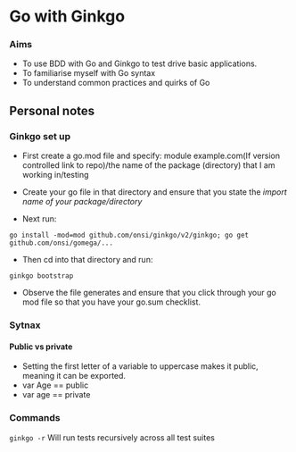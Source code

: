 # Go with Ginkgo
### Aims
- To use BDD with Go and Ginkgo to test drive basic applications.
- To familiarise myself with Go syntax
- To understand common practices and quirks of Go

## Personal notes

### Ginkgo set up

- First create a go.mod file and specify:
    module example.com(If version controlled link to repo)/the name of the package (directory) that I am working in/testing

- Create your go file in that directory and ensure that you state the *import name of your package/directory*

- Next run:

`` go install -mod=mod github.com/onsi/ginkgo/v2/ginkgo;
go get github.com/onsi/gomega/... ``

- Then cd into that directory and run:

`` ginkgo bootstrap ``

- Observe the file generates and ensure that you click through your go mod file so that you have your go.sum checklist.

### Sytnax
#### Public vs private
- Setting the first letter of a variable to uppercase makes it public, meaning it can be exported.
- var Age == public
- var age == private

### Commands

`` ginkgo -r `` 
Will run tests recursively across all test suites


